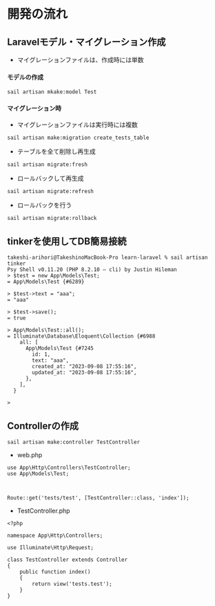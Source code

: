 # 開発の流れ

## Laravelモデル・マイグレーション作成

- マイグレーションファイルは、作成時には単数

#### モデルの作成
```
sail artisan mkake:model Test
```

#### マイグレーション時
- マイグレーションファイルは実行時には複数
```
sail artisan make:migration create_tests_table
```

- テーブルを全て削除し再生成
```
sail artisan migrate:fresh
```

- ロールバックして再生成
```
sail artisan migrate:refresh
```

- ロールバックを行う
```
sail artisan migrate:rollback
```

## tinkerを使用してDB簡易接続
```
takeshi-arihori@TakeshinoMacBook-Pro learn-laravel % sail artisan tinker
Psy Shell v0.11.20 (PHP 8.2.10 — cli) by Justin Hileman
> $test = new App\Models\Test;
= App\Models\Test {#6289}

> $test->text = "aaa";
= "aaa"

> $test->save();
= true

> App\Models\Test::all();
= Illuminate\Database\Eloquent\Collection {#6988
    all: [
      App\Models\Test {#7245
        id: 1,
        text: "aaa",
        created_at: "2023-09-08 17:55:16",
        updated_at: "2023-09-08 17:55:16",
      },
    ],
  }

>
```

## Controllerの作成

```
sail artisan make:controller TestController
```

- web.php
```
use App\Http\Controllers\TestController;
use App\Models\Test;



Route::get('tests/test', [TestController::class, 'index']);
```

- TestController.php
```
<?php

namespace App\Http\Controllers;

use Illuminate\Http\Request;

class TestController extends Controller
{
    public function index()
    {
        return view('tests.test');
    }
}
```
